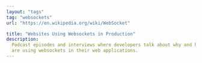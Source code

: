```yaml
---
layout: "tags"
tag: "websockets"
url: "https://en.wikipedia.org/wiki/WebSocket"

title: "Websites Using Websockets in Production"
description:
  Podcast episodes and interviews where developers talk about why and how they
  are using websockets in their web applications.
---
```

